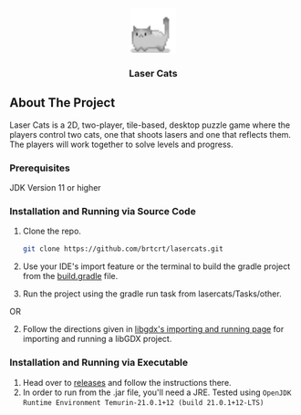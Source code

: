 <!-- PROJECT LOGO -->
<br />
<div align="center">
  <a href="https://github.com/brtcrt/lasercats/tree/main">
    <img src="assets/Cat.png" alt="Logo" width="80" height="80">
  </a>

<h3 align="center">Laser Cats</h3>
</div>


<!-- ABOUT THE PROJECT -->
## About The Project

Laser Cats is a 2D, two-player, tile-based, desktop puzzle game where the players control two cats, one that shoots lasers and one that reflects them. The players will work together to solve levels and progress.


### Prerequisites

JDK Version 11 or higher


### Installation and Running via Source Code

1. Clone the repo.

   ```sh
   git clone https://github.com/brtcrt/lasercats.git
   ```
2. Use your IDE's import feature or the terminal to build the gradle project from the [build.gradle](desktop/build.gradle) file.

3. Run the project using the gradle run task from lasercats/Tasks/other.

OR 

2. Follow the directions given in [libgdx's importing and running page](https://libgdx.com/wiki/start/import-and-running) for importing and running a libGDX project.

### Installation and Running via Executable
1. Head over to [releases](https://github.com/brtcrt/lasercats/releases/tag/Alpha) and follow the instructions there.
2. In order to run from the .jar file, you'll need a JRE. Tested using `OpenJDK Runtime Environment Temurin-21.0.1+12 (build 21.0.1+12-LTS)`
